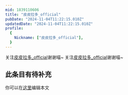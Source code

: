 ```yaml
---
mid: 1839110606
title: "皮皮拉多_official"
pubDate: "2024-11-04T11:22:15.010Z"
updatedDate: "2024-11-04T11:22:15.010Z"
profile:
  {
    Nickname: ["皮皮拉多_official"],
  }
---
```


关注[皮皮拉多_official](https://space.bilibili.com/1839110606)谢谢喵~ 关注[皮皮拉多_official](https://space.bilibili.com/1839110606)谢谢喵~

## 此条目有待补充
你可以在[这里](https://github.com/Yuhanawa/VTuber.ICU/edit/master/src/content/v/皮皮拉多_official/index.md)编辑本文
